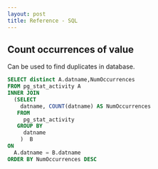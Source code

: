 ```yaml
---
layout: post
title: Reference - SQL
---
```



## Count occurrences of value 
Can be used to find duplicates in database.

```sql
SELECT distinct A.datname,NumOccurrences
FROM pg_stat_activity A
INNER JOIN
  (SELECT  
    datname, COUNT(datname) AS NumOccurrences
   FROM
     pg_stat_activity
   GROUP BY 
     datname
    )  B
ON
  A.datname = B.datname
ORDER BY NumOccurrences DESC
```